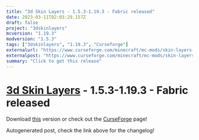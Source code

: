 ```yaml
---
title: "3d Skin Layers - 1.5.3-1.19.3 - Fabric released"
date: 2023-03-11T02:03:29.157Z
draft: false
project: "3dskinlayers"
mcversion: "1.19.3"
modversion: "1.5.3"
tags: ["3dskinlayers", "1.19.3", "Curseforge"]
externalurl: "https://www.curseforge.com/minecraft/mc-mods/skin-layers-3d/files/4431605"
externalpost: "https://www.curseforge.com/minecraft/mc-mods/skin-layers-3d/files/4431605"
summary: "Click to get this release"
---
```

# [3d Skin Layers](/project/3dskinlayers) - 1.5.3-1.19.3 - Fabric released
Download [this](https://www.curseforge.com/minecraft/mc-mods/skin-layers-3d/files/4431605) version or check out the [CurseForge](https://www.curseforge.com/minecraft/mc-mods/skin-layers-3d) page!

Autogenerated post, check the link above for the changelog!
